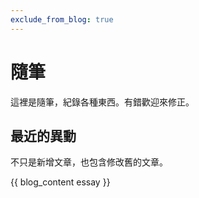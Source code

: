 ```yaml
---
exclude_from_blog: true
---
```

# 隨筆

這裡是隨筆，紀錄各種東西。有錯歡迎來修正。

## 最近的異動

不只是新增文章，也包含修改舊的文章。

{{ blog_content essay }}
